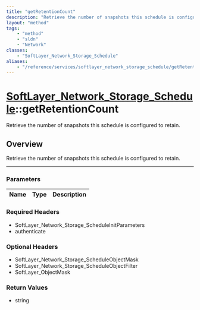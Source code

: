 ```yaml
---
title: "getRetentionCount"
description: "Retrieve the number of snapshots this schedule is configured to retain."
layout: "method"
tags:
    - "method"
    - "sldn"
    - "Network"
classes:
    - "SoftLayer_Network_Storage_Schedule"
aliases:
    - "/reference/services/softlayer_network_storage_schedule/getRetentionCount"
---
```

# [SoftLayer_Network_Storage_Schedule](/reference/services/SoftLayer_Network_Storage_Schedule)::getRetentionCount


Retrieve the number of snapshots this schedule is configured to retain.


## Overview 
Retrieve the number of snapshots this schedule is configured to retain.

-----

### Parameters 
|Name | Type | Description |
| --- | --- | --- |


### Required Headers
* SoftLayer_Network_Storage_ScheduleInitParameters
* authenticate


### Optional Headers
* SoftLayer_Network_Storage_ScheduleObjectMask
* SoftLayer_Network_Storage_ScheduleObjectFilter
* SoftLayer_ObjectMask

### Return Values
* string




